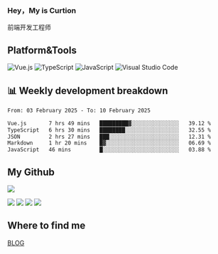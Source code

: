 ### Hey，My is Curtion
前端开发工程师
## Platform&Tools

![Vue.js](https://img.shields.io/badge/-Vue.js-4FC08D?style=flat-square&logo=Vue.js&logoColor=white)
![TypeScript](https://img.shields.io/badge/-TypeScript-007ACC?style=flat-square&logo=typescript&logoColor=white)
![JavaScript](https://img.shields.io/badge/-JavaScript-F7DF1E?style=flat-square&logo=javascript&logoColor=black)
![Visual Studio Code](https://img.shields.io/badge/-VSCode-007ACC?style=flat-square&logo=Visual-Studio-Code&logoColor=white)

## 📊 Weekly development breakdown

<!--START_SECTION:waka-->

```txt
From: 03 February 2025 - To: 10 February 2025

Vue.js       7 hrs 49 mins   █████████▓░░░░░░░░░░░░░░░   39.12 %
TypeScript   6 hrs 30 mins   ████████░░░░░░░░░░░░░░░░░   32.55 %
JSON         2 hrs 27 mins   ███░░░░░░░░░░░░░░░░░░░░░░   12.31 %
Markdown     1 hr 20 mins    █▓░░░░░░░░░░░░░░░░░░░░░░░   06.69 %
JavaScript   46 mins         █░░░░░░░░░░░░░░░░░░░░░░░░   03.88 %
```

<!--END_SECTION:waka-->

## My Github

![](http://github-profile-summary-cards.vercel.app/api/cards/profile-details?username=curtion&theme=nord_bright)

![](http://github-profile-summary-cards.vercel.app/api/cards/stats?username=curtion&theme=nord_bright)
![](http://github-profile-summary-cards.vercel.app/api/cards/productive-time?username=curtion&theme=nord_bright&utcOffset=8)
![](http://github-profile-summary-cards.vercel.app/api/cards/repos-per-language?username=curtion&theme=nord_bright)
![](http://github-profile-summary-cards.vercel.app/api/cards/most-commit-language?username=curtion&theme=nord_bright)

## Where to find me

[BLOG](https://blog.3gxk.net)
